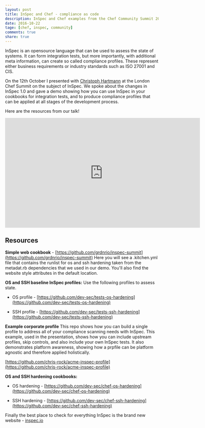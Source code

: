 ```yaml
---
layout: post
title: InSpec and Chef - compliance as code
description: InSpec and Chef examples from the Chef Community Summit 2016 talk
date: 2016-10-22
tage: [chef, inspec, community]
comments: true
share: true
---
```



InSpec is an opensource language that can be used to assess the state of systems. It can form integration tests, but more importantly, with additional meta information, can create so called compliance profiles. These represent either business requirements or industry standards such as ISO 27001 and CIS.

On the 12th October I presented with [Christoph Hartmann](https://de.linkedin.com/in/chrihartmann) at the London Chef Summit on the subject of InSpec. We spoke about the changes in InSpec 1.0 and gave a demo showing how you can use InSpec in your cookbooks for integration tests, and to produce compliance profiles that can be applied at all stages of the development process.

Here are the resources from our talk!

<iframe src="https://docs.google.com/presentation/d/1ygMFoY2vgKIPqOUQRMRhtL7ZxO2m3485yaXsSR9pRcc/embed?start=false&loop=false&delayms=3000" frameborder="0" width="640" height="360" allowfullscreen="true" mozallowfullscreen="true" webkitallowfullscreen="true"></iframe>

## Resources

**Simple web cookbook** - [https://github.com/grdnrio/inspec-summit](https://github.com/grdnrio/inspec-summit)
Here you will see a .kitchen.yml file that contains the runlist for os and ssh hardening taken from the metadat.rb dependencies that we used in our demo. You'll also find the website style attributes in the default location.

**OS and SSH baseline InSpec profiles:**
Use the following profiles to assess state.
	
  * OS profile - [https://github.com/dev-sec/tests-os-hardening](https://github.com/dev-sec/tests-os-hardening)
	
  * SSH profile - [https://github.com/dev-sec/tests-ssh-hardening](https://github.com/dev-sec/tests-ssh-hardening)

**Example corporate profile**
This repo shows how you can build a single profile to address all of your compliance scanning needs with InSpec. This example, used in the presentation, shows how you can include upstream profiles, skip controls, and also include your own InSpec tests. It also demonstrates platform awareness, showing how a prpfile can be platform agnostic and therefore applied holistically. 

[https://github.com/chris-rock/acme-inspec-profile](https://github.com/chris-rock/acme-inspec-profile)

**OS and SSH hardening cookbooks:**
	
  * OS hardening - [https://github.com/dev-sec/chef-os-hardening](https://github.com/dev-sec/chef-os-hardening)
	
  * SSH hardening - [https://github.com/dev-sec/chef-ssh-hardening](https://github.com/dev-sec/chef-ssh-hardening)

Finally the best place to check for everything InSpec is the brand new website - [inspec.io](http://inspec.io)
